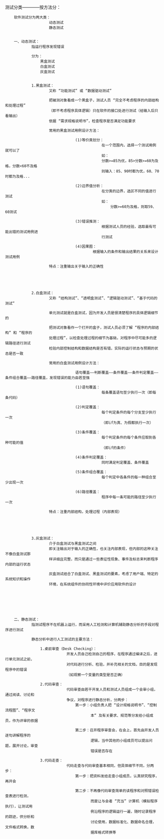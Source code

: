 测试分类————按方法分：


		软件测试分为两大类：
						动态测试
						静态测试


		一、动态测试：
				指运行程序发现错误

				分为：
					黑盒测试
					白盒测试
					灰盒测试


				1.黑盒测试：
						又称 “功能测试” 或 “数据驱动测试”

						把被测对象看成一个黑盒子，测试人员 “完全不考虑程序的内部结构和处理过程”
						（即不考虑程序具体逻辑）只在软件的接口处进行测试（给输入后只看输出）
						依据 “需求规格说明书”，检查程序是否满足功能要求

						常用的黑盒测试用例设计方法：

									(1)等价类划分：
												在一个范围内，选择一个测试用例就可以了
												如：
												分数>=85为优，85>分数>=60为及格，分数<60不及格
												则输入：85、90时都为优，60、70时都为及格...

									(2)边界值分析：
												在分类的边界，选区不同的值进行测试
												如：
													分数>=60为及格，则取59、60测试

									(3)错误推测：
												根据测试人员的经验，选取最有可能出错的测试用例进
												行测试

									(4)因果图：
											根据输入的条件和输出结果的关系来设计测试用例

						特点：注重输出关于输入的正确性





				2.白盒测试：
						又称 “结构测试”、“透明盒测试”、“逻辑驱动测试”、“基于代码的测试”

						单元测试就是白盒测试，因为开发人员是很清楚程序的具体逻辑细节的

						把测试对象看作一个打开的盒子，测试人员必须了解 “程序的内部结构” 和 “程序的
						处理过程”，以检查处理过程的细节为基础，对程序中尽可能多的逻辑路径进行测试
						检验内部控制结构和数据结构是否有错，实际的运行状态与预期的状态是否一致

						常用的白盒测试用例设计方法：

									语句覆盖——判断覆盖——条件覆盖——条件判定覆盖——条件组合覆盖——路径覆盖，发现错误的能力由若至强

									(1)语句覆盖：
												每条覆盖语句至少执行一次（即每条代码）

									(2)判定覆盖：
												每个判定条件的每个分支至少执行一次
												（即if为真、为假都执行一次）

									(3)条件覆盖：
												每个判定条件的每个条件应取到各种可能的值
												（即if的条件）

									(4)条件判定覆盖：
												同时满足判定覆盖、条件覆盖	

									(5)条件组合覆盖：
												每个判定中各条件的每一种组合至少出现一次

									(6)路径覆盖：
												程序中每一条可能的路径至少执行一次

						特点：注重内部结构，处理过程（内部表现）





				3.灰盒测试：
						介于白盒测试与黑盒测试之间
						即关注输出对于输入的正确性，也关注内部表现，但内部的这种关注不像白盒测试那
						样详细且完整，而只是通过一些表征性现象、事件及标志来判断程序内部的运行状态

						灰盒测试结合了白盒测试、黑盒测试的要素，考虑了用户端、特定的系统知识和操作
						环境，在系统组件的协同性环境中评价应用软件的设计







		二、静态测试：
				指测试程序不在机器上运行，而采用人工检测和计算机辅助静态分析的手段对程序进行测试

				静态分析中进行人工测试的主要方法：

					1.桌前审查（Desk Checking）：
								开发人员自己检测自己的程序，在程序通过编译之后，进行单元测试之前，
								对代码进行分析、检验，并补充相关的文档，目的是发现程序中的错误
								（如观察一个变量的类型是否正确）

					2.代码审查：
								代码审查由若干开发人员和测试人员组成一个会审小组，通过阅读、讨论和
								争议，对程序进行静态分析，分两步：
									第一步：小组负责人把 “设计规格说明书”、“控制流程图”、“程序文
										   本” 及有关要求、规范等分发给小组成员，作为评审的依据

									第二步：召开程序审查会，在会上，首先由开发人员逐句讲解程序的
										   逻辑，当中其他的小组成员可以提出问题，展开讨论，审查
										   错误是否存在

					3.代码走查：
								代码走查与代码审查基本相同，但具体细节不同，分两步：
									第一步：把资料发给走查小组成员，认真研究程序，再开会

									第二步：不再像代码审查简单的读程序和对照错误检查表进行检测，
										   而是让与会者 “充当” 计算机（模拟程序执行），让测试用
										   例沿程序的逻辑运行一遍，随时记录程序的踪迹，供分析和
										   讨论使用，数据标准化、数据命名合理，文件格式转换，数
										   据库格式转换等
				